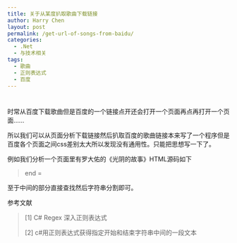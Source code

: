 ```yaml
---
title: 关于从某度扒取歌曲下载链接
author: Harry Chen
layout: post
permalink: /get-url-of-songs-from-baidu/
categories:
  - .Net
  - 与技术相关
tags:
  - 歌曲
  - 正则表达式
  - 百度
---
```

# 

时常从百度下载歌曲但是百度的一个链接点开还会打开一个页面再点再打开一个页面……

所以我们可以从页面分析下载链接然后扒取百度的歌曲链接本来写了一个程序但是百度各个页面之间css差别太大所以发现没有通用性。只能把思想写一下了。

例如我们分析一个页面里有罗大佑的《光阴的故事》HTML源码如下


    
> end =

至于中间的部分直接查找然后字符串分割即可。

参考文献

> [1] C# Regex 深入正则表达式
>
> 
>
> [2] c#用正则表达式获得指定开始和结束字符串中间的一段文本
>
> 